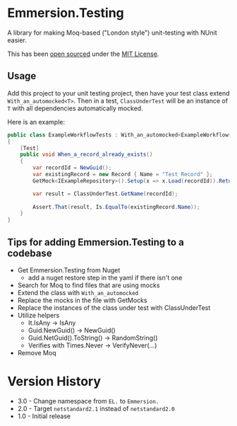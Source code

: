 # Emmersion.Testing

A library for making Moq-based ("London style") unit-testing with NUnit easier.

This has been [open sourced](https://github.com/emmersion/engineering-at-emmersion)
under the [MIT License](./LICENSE).


## Usage

Add this project to your unit testing project, then have your test class extend `With_an_automocked<T>`.
Then in a test, `ClassUnderTest` will be an instance of `T` with all dependencies automatically mocked.

Here is an example:

```csharp
public class ExampleWorkflowTests : With_an_automocked<ExampleWorkflow>
{
    [Test]
    public void When_a_record_already_exists()
    {
        var recordId = NewGuid();
        var existingRecord = new Record { Name = "Test Record" };
        GetMock<IExampleRepository>().Setup(x => x.Load(recordId)).Returns(existingRecord);

        var result = ClassUnderTest.GetName(recordId);
        
        Assert.That(result, Is.EqualTo(existingRecord.Name));
    }
}
```


## Tips for adding Emmersion.Testing to a codebase
- Get Emmersion.Testing from Nuget
    - add a nuget restore step in the yaml if there isn't one
- Search for Moq to find files that are using mocks
- Extend the class with `With_an_automocked`
- Replace the mocks in the file with GetMocks
- Replace the instances of the class under test with ClassUnderTest
- Utilize helpers
    - It.IsAny -> IsAny
    - Guid.NewGuid() -> NewGuid()
    - Guid.NetGuid().ToString() -> RandomString()
    - Verifies with Times.Never -> VerifyNever(...)
- Remove Moq


# Version History
- 3.0 - Change namespace from `EL.` to `Emmersion.`
- 2.0 - Target `netstandard2.1` instead of `netstandard2.0`
- 1.0 - Initial release
